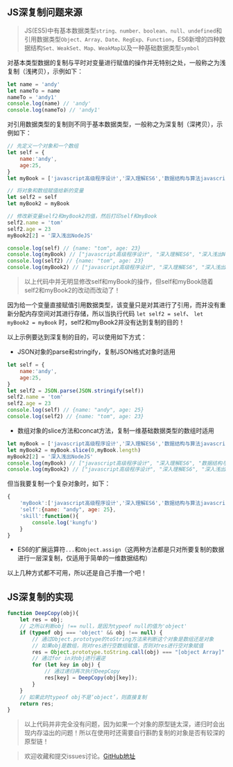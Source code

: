 ## JS深复制问题来源

> JS(ES5)中有基本数据类型`string、number、boolean、null、undefined`和引用数据类型`Object、Array、Date、RegExp、Function`，ES6新增的四种数据结构`Set、WeakSet、Map、WeakMap`以及一种基础数据类型`symbol`

对基本类型数据的复制与平时对变量进行赋值的操作并无特别之处，一般称之为浅复制（浅拷贝），示例如下：

```javascript
let name = 'andy'
let nameTo = name 
nameTo = 'andy1'
console.log(name) // 'andy'
console.log(nameTo) // 'andy1'
```

对引用数据类型的复制则不同于基本数据类型，一般称之为深复制（深拷贝），示例如下：

```javascript
// 先定义一个对象和一个数组
let self = {
    name:'andy',
    age:25,
}
let myBook = ['javascript高级程序设计','深入理解ES6','数据结构与算法javascript描述']

// 将对象和数组赋值给新的变量
let self2 = self
let myBook2 = myBook

// 修改新变量self2和myBook2的值，然后打印self和myBook
self2.name = 'tom'
self2.age = 23
myBook2[2] = '深入浅出NodeJS'

console.log(self) // {name: "tom", age: 23}
console.log(myBook) // ["javascript高级程序设计", "深入理解ES6", "深入浅出NodeJS"]
console.log(self2) // {name: "tom", age: 23}
console.log(myBook2) // ["javascript高级程序设计", "深入理解ES6", "深入浅出NodeJS"]
```

> 以上代码中并无明显修改self和myBook的操作，但self和myBook随着self2和myBook2的改动而改动了！

因为给一个变量直接赋值引用数据类型，该变量只是对其进行了引用，而并没有重新分配内存空间对其进行存储，所以当执行代码
`let self2 = self`、
`let myBook2 = myBook`
时，self2和myBook2并没有达到复制的目的！

以上示例要达到深复制的目的，可以使用如下方式：

- JSON对象的parse和stringify，复制JSON格式对象时适用

```javascript
let self = {
    name:'andy',
    age:25,
}
let self2 = JSON.parse(JSON.stringify(self))
self2.name = 'tom'
self2.age = 23
console.log(self) // {name: "andy", age: 25}
console.log(self2) // {name: "tom", age: 23}
```

- 数组对象的slice方法和concat方法，复制一维基础数据类型的数组时适用

```javascript
let myBook = ['javascript高级程序设计','深入理解ES6','数据结构与算法javascript描述']
let myBook2 = myBook.slice(0,myBook.length)
myBook2[2] = '深入浅出NodeJS'
console.log(myBook) // ["javascript高级程序设计", "深入理解ES6", "数据结构与算法javascript描述"]
console.log(myBook2) // ["javascript高级程序设计", "深入理解ES6", "深入浅出NodeJS"]
```

但当我要复制一个复杂对象时，如下：

```javascript
{
    'myBook':['javascript高级程序设计','深入理解ES6','数据结构与算法javascript描述'],
    'self':{name: "andy", age: 25},
    'skill':function(){
        console.log('kungfu')
    }
}
```

- ES6的扩展运算符`...`和`Object.assign`（这两种方法都是只对所要复制的数据进行一层深复制，仅适用于简单的一维数据结构）


以上几种方式都不可用，所以还是自己手撸一个吧！

## JS深复制的实现

```javascript
function DeepCopy(obj){
    let res = obj;
    // 之所以判断obj !== null，是因为typeof null的值为'object'
    if (typeof obj === 'object' && obj !== null) {
        // 通过Object.prototype的toString方法来判断这个对象是数组还是对象
        // 如果obj是数组，则对res进行空数组赋值，否则对res进行空对象赋值
        res = Object.prototype.toString.call(obj) === "[object Array]" ? [] : {};
        // 通过for in对obj进行遍逆
        for (let key in obj) {
            // 通过递归再次执行DeepCopy
            res[key] = DeepCopy(obj[key]);
        }
    }
    // 如果此时typeof obj不是‘object’，则直接复制
    return res;
}
```

> 以上代码并非完全没有问题，因为如果一个对象的原型链太深，递归时会出现内存溢出的问题！所以在使用时还需要自行斟酌复制的对象是否有较深的原型链！

> 欢迎收藏和提交issues讨论。[GitHub地址](https://github.com/kinm/kinm.github.io/issues)